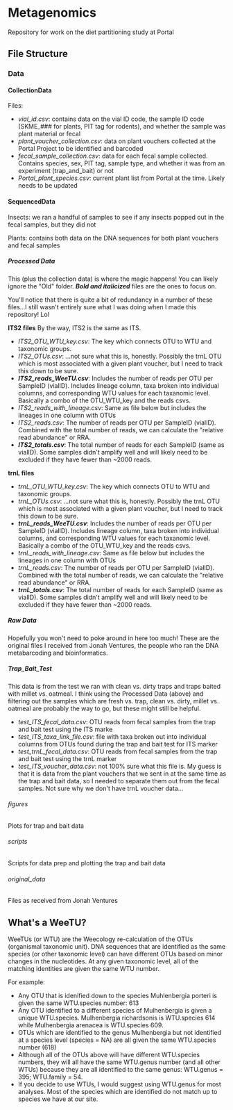 # Metagenomics
Repository for work on the diet partitioning study at Portal

## File Structure

### Data

#### CollectionData

Files:
* _vial_id.csv_: contains data on the vial ID code, the sample ID code (SKME_### for plants, PIT tag for rodents), and whether the sample was plant material or fecal 
* _plant_voucher_collection.csv_: data on plant vouchers collected at the Portal Project to be identified and barcoded
* _fecal_sample_collection.csv_: data for each fecal sample collected. Contains species, sex, PIT tag, sample type, and whether it was from an experiment (trap_and_bait) or not
* _Portal_plant_species.csv_: current plant list from Portal at the time. Likely needs to be updated

#### SequencedData

Insects: we ran a handful of samples to see if any insects popped out in the fecal samples, but they did not

Plants: contains both data on the DNA sequences for both plant vouchers and fecal samples

##### Processed Data

This (plus the collection data) is where the magic happens! You can likely ignore the "Old" folder. ***Bold and italicized*** files are the ones to focus on.

You'll notice that there is quite a bit of redundancy in a number of these files...I still wasn't entirely sure what I was doing when I made this repository! Lol

**ITS2 files**
By the way, ITS2 is the same as ITS.

* _ITS2_OTU_WTU_key.csv_: The key which connects OTU to WTU and taxonomic groups.
* _ITS2_OTUs.csv_: ...not sure what this is, honestly. Possibly the trnL OTU which is most associated with a given plant voucher, but I need to track this down to be sure.
* ***ITS2_reads_WeeTU.csv***: Includes the number of reads per OTU per SampleID (vialID). Includes lineage column, taxa broken into individual columns, and corresponding WTU values for each taxanomic level. Basically a combo of the OTU_WTU_key and the reads csvs.
* _ITS2_reads_with_lineage.csv_: Same as file below but includes the lineages in one column with OTUs
* _ITS2_reads.csv_: The number of reads per OTU per SampleID (vialID). Combined with the total number of reads, we can calculate the "relative read abundance" or RRA.
* ***ITS2_totals.csv***: The total number of reads for each SampleID (same as vialID). Some samples didn't amplify well and will likely need to be excluded if they have fewer than ~2000 reads.

**trnL files**

* _trnL_OTU_WTU_key.csv_: The key which connects OTU to WTU and taxonomic groups.
* _trnL_OTUs.csv_: ...not sure what this is, honestly. Possibly the trnL OTU which is most associated with a given plant voucher, but I need to track this down to be sure.
* ***trnL_reads_WeeTU.csv***: Includes the number of reads per OTU per SampleID (vialID). Includes lineage column, taxa broken into individual columns, and corresponding WTU values for each taxanomic level. Basically a combo of the OTU_WTU_key and the reads csvs.
* _trnL_reads_with_lineage.csv_: Same as file below but includes the lineages in one column with OTUs
* _trnL_reads.csv_: The number of reads per OTU per SampleID (vialID). Combined with the total number of reads, we can calculate the "relative read abundance" or RRA.
* ***trnL_totals.csv***: The total number of reads for each SampleID (same as vialID). Some samples didn't amplify well and will likely need to be excluded if they have fewer than ~2000 reads.

##### Raw Data

Hopefully you won't need to poke around in here too much! These are the original files I received from Jonah Ventures, the people who ran the DNA metabarcoding and bioinformatics.

##### Trap_Bait_Test

This data is from the test we ran with clean vs. dirty traps and traps baited with millet vs. oatmeal. I think using the Processed Data (above) and filtering out the samples which are fresh vs. trap, clean vs. dirty, millet vs. oatmeal are probably the way to go, but these might still be helpful.

* _test_ITS_fecal_data.csv_: OTU reads from fecal samples from the trap and bait test using the ITS marke
* _test_ITS_taxa_link_file.csv_: file with taxa broken out into individual columns from OTUs found during the trap and bait test for ITS marker
* _test_trnL_fecal_data.csv_: OTU reads from fecal samples from the trap and bait test using the trnL marker
* _test_ITS_voucher_data.csv_: not 100% sure what this file is. My guess is that it is data from the plant vouchers that we sent in at the same time as the trap and bait data, so I needed to separate them out from the fecal samples. Not sure why we don't have trnL voucher data...

###### figures
Plots for trap and bait data

###### scripts
Scripts for data prep and plotting the trap and bait data

###### original_data
Files as received from Jonah Ventures

## What's a WeeTU?
WeeTUs (or WTU) are the Weecology re-calculation of the OTUs (organismal taxonomic unit). DNA sequences that are identified as the same species (or other taxonomic level) can have different OTUs based on minor changes in the nucleotides. At any given taxonomic level, all of the matching identities are given the same WTU number.

For example:

* Any OTU that is idenified down to the species Muhlenbergia porteri is given the same WTU.species number: 613
* Any OTU identified to a different species of Mulhenbergia is given a unique WTU.species. Mulhenbergia richardsonis is WTU.species 614 while Mulhenbergia arenacea is WTU.species 609.
* OTUs which are identified to the genus Mulhenbergia but not identified at a species level (species = NA) are all given the same WTU.species number (618)
* Although all of the OTUs above will have different WTU.species numbers, they will all have the same WTU.genus number (and all other WTUs) because they are all identified to the same genus: WTU.genus = 395; WTU.family = 54.
* If you decide to use WTUs, I would suggest using WTU.genus for most analyses. Most of the species which are identified do not match up to species we have at our site.
